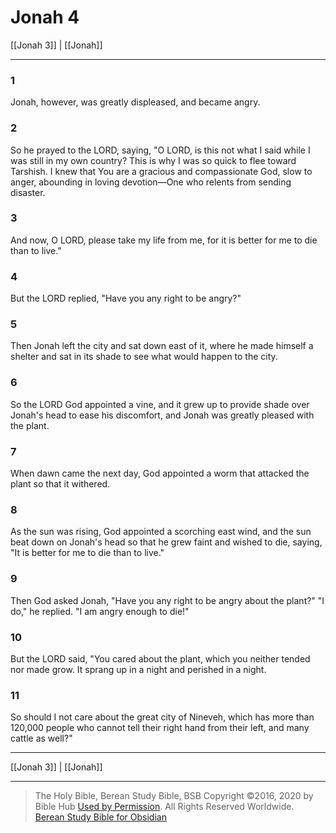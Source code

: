 # Jonah 4

[[Jonah 3]] | [[Jonah]]

---

### 1
Jonah, however, was greatly displeased, and became angry.

### 2
So he prayed to the LORD, saying, "O LORD, is this not what I said while I was still in my own country? This is why I was so quick to flee toward Tarshish. I knew that You are a gracious and compassionate God, slow to anger, abounding in loving devotion—One who relents from sending disaster.

### 3
And now, O LORD, please take my life from me, for it is better for me to die than to live."

### 4
But the LORD replied, "Have you any right to be angry?"

### 5
Then Jonah left the city and sat down east of it, where he made himself a shelter and sat in its shade to see what would happen to the city.

### 6
So the LORD God appointed a vine, and it grew up to provide shade over Jonah's head to ease his discomfort, and Jonah was greatly pleased with the plant.

### 7
When dawn came the next day, God appointed a worm that attacked the plant so that it withered.

### 8
As the sun was rising, God appointed a scorching east wind, and the sun beat down on Jonah's head so that he grew faint and wished to die, saying, "It is better for me to die than to live."

### 9
Then God asked Jonah, "Have you any right to be angry about the plant?" "I do," he replied. "I am angry enough to die!"

### 10
But the LORD said, "You cared about the plant, which you neither tended nor made grow. It sprang up in a night and perished in a night.

### 11
So should I not care about the great city of Nineveh, which has more than 120,000 people who cannot tell their right hand from their left, and many cattle as well?"

---

[[Jonah 3]] | [[Jonah]]

---

> The Holy Bible, Berean Study Bible, BSB
> Copyright &copy;2016, 2020 by Bible Hub
> [Used by Permission](https://berean.bible/terms.htm). All Rights Reserved Worldwide.
> [Berean Study Bible for Obsidian](https://github.com/gapmiss/berean-study-bible-for-obsidian)


